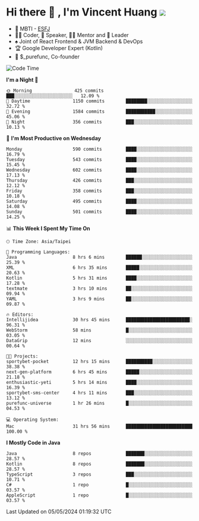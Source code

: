# Hi there 👋 , I'm Vincent Huang ![](https://komarev.com/ghpvc/?username=Jian-Min-Huang)
- 👀 MBTI - [ESFJ](https://www.16personalities.com/esfj-personality)
- 👨‍💻 Coder, 🎤 Speaker, 👨‍🏫 Mentor and 🚀 Leader
- ♠️ Joint of React Frontend & JVM Backend & DevOps
- 🏆 Google Developer Expert (Kotlin)
- 💼 $_purefunc, Co-founder

<!--START_SECTION:waka-->
![Code Time](http://img.shields.io/badge/Code%20Time-3%2C693%20hrs%2049%20mins-blue)

**I'm a Night 🦉** 

```text
🌞 Morning                425 commits         ███░░░░░░░░░░░░░░░░░░░░░░   12.09 % 
🌆 Daytime                1150 commits        ████████░░░░░░░░░░░░░░░░░   32.72 % 
🌃 Evening                1584 commits        ███████████░░░░░░░░░░░░░░   45.06 % 
🌙 Night                  356 commits         ███░░░░░░░░░░░░░░░░░░░░░░   10.13 % 
```
📅 **I'm Most Productive on Wednesday** 

```text
Monday                   590 commits         ████░░░░░░░░░░░░░░░░░░░░░   16.79 % 
Tuesday                  543 commits         ████░░░░░░░░░░░░░░░░░░░░░   15.45 % 
Wednesday                602 commits         ████░░░░░░░░░░░░░░░░░░░░░   17.13 % 
Thursday                 426 commits         ███░░░░░░░░░░░░░░░░░░░░░░   12.12 % 
Friday                   358 commits         ███░░░░░░░░░░░░░░░░░░░░░░   10.18 % 
Saturday                 495 commits         ████░░░░░░░░░░░░░░░░░░░░░   14.08 % 
Sunday                   501 commits         ████░░░░░░░░░░░░░░░░░░░░░   14.25 % 
```


📊 **This Week I Spent My Time On** 

```text
🕑︎ Time Zone: Asia/Taipei

💬 Programming Languages: 
Java                     8 hrs 6 mins        ██████░░░░░░░░░░░░░░░░░░░   25.39 % 
XML                      6 hrs 35 mins       █████░░░░░░░░░░░░░░░░░░░░   20.63 % 
Kotlin                   5 hrs 31 mins       ████░░░░░░░░░░░░░░░░░░░░░   17.28 % 
textmate                 3 hrs 10 mins       ██░░░░░░░░░░░░░░░░░░░░░░░   09.94 % 
YAML                     3 hrs 9 mins        ██░░░░░░░░░░░░░░░░░░░░░░░   09.87 % 

🔥 Editors: 
Intellijidea             30 hrs 45 mins      ████████████████████████░   96.31 % 
WebStorm                 58 mins             █░░░░░░░░░░░░░░░░░░░░░░░░   03.05 % 
DataGrip                 12 mins             ░░░░░░░░░░░░░░░░░░░░░░░░░   00.64 % 

🐱‍💻 Projects: 
sportybet-pocket         12 hrs 15 mins      ██████████░░░░░░░░░░░░░░░   38.38 % 
next-gen-platform        6 hrs 45 mins       █████░░░░░░░░░░░░░░░░░░░░   21.18 % 
enthusiastic-yeti        5 hrs 14 mins       ████░░░░░░░░░░░░░░░░░░░░░   16.39 % 
sportybet-sms-center     4 hrs 11 mins       ███░░░░░░░░░░░░░░░░░░░░░░   13.12 % 
purefunc-universe        1 hr 26 mins        █░░░░░░░░░░░░░░░░░░░░░░░░   04.53 % 

💻 Operating System: 
Mac                      31 hrs 56 mins      █████████████████████████   100.00 % 
```

**I Mostly Code in Java** 

```text
Java                     8 repos             ███████░░░░░░░░░░░░░░░░░░   28.57 % 
Kotlin                   8 repos             ███████░░░░░░░░░░░░░░░░░░   28.57 % 
TypeScript               3 repos             ███░░░░░░░░░░░░░░░░░░░░░░   10.71 % 
C#                       1 repo              █░░░░░░░░░░░░░░░░░░░░░░░░   03.57 % 
AppleScript              1 repo              █░░░░░░░░░░░░░░░░░░░░░░░░   03.57 % 
```




 Last Updated on 05/05/2024 01:19:32 UTC
<!--END_SECTION:waka-->
